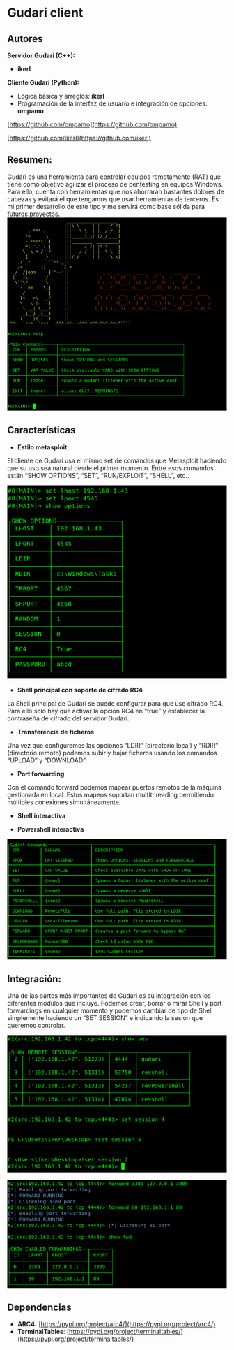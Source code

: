 # Gudari client

## Autores
**Servidor Gudari (C++):**
- **ikerl**

**Cliente Gudari (Python):**
-	Lógica básica y arreglos: **ikerl**
-	Programación de la interfaz de usuario e integración de opciones: **ompamo**

[https://github.com/ompamo](https://github.com/ompamo)

[https://github.com/ikerl](https://github.com/ikerl)

## Resumen:

Gudari es una herramienta para controlar equipos remotamente (RAT) que tiene como objetivo agilizar el proceso de pentesting en equipos Windows. Para ello, cuenta con herramientas que nos ahorrarán bastantes dolores de cabezas y evitará el que tengamos que usar herramientas de terceros. Es mi primer desarrollo de este tipo y me servirá como base sólida para futuros proyectos. 
![](https://raw.githubusercontent.com/ikerl/Gudari_client/master/src/welcome.png)

## Características

-	**Estilo metasploit:**

El cliente de Gudari usa el mismo set de comandos que Metasploit haciendo que su uso sea natural desde el primer momento. Entre esos comandos están “SHOW OPTIONS”, “SET”, “RUN/EXPLOIT”, “SHELL”, etc..

 
 ![](https://raw.githubusercontent.com/ikerl/Gudari_client/master/src/options.png)
 
-	**Shell principal con soporte de cifrado RC4**

La Shell principal de Gudari se puede configurar para que use cifrado RC4. Para ello solo hay que activar la opción RC4 en “true” y establecer la contraseña de cifrado del servidor Gudari.

-	**Transferencia de ficheros**

Una vez que configuremos las opciones “LDIR” (directorio local) y “RDIR” (directorio remoto) podemos subir y bajar ficheros usando los comandos “UPLOAD” y “DOWNLOAD”
-	**Port forwarding**

Con el comando forward podemos mapear puertos remotos de la máquina gestionada en local. Estos mapeos soportan multithreading permitiendo múltiples conexiones simultáneamente.

-	**Shell interactiva**

-	**Powershell interactiva**

 ![](https://raw.githubusercontent.com/ikerl/Gudari_client/master/src/help.png)

## Integración:

Una de las partes más importantes de Gudari es su integración con los diferentes módulos que incluye. Podemos crear, borrar o mirar Shell y port forwardings en cualquier momento y podemos cambiar de tipo de Shell simplemente haciendo un “SET SESSION” e indicando la sesión que queremos controlar.

![](https://raw.githubusercontent.com/ikerl/Gudari_client/master/src/sessions.png)

![](https://raw.githubusercontent.com/ikerl/Gudari_client/master/src/fwds.png)

## Dependencias

- **ARC4:** [https://pypi.org/project/arc4/](https://pypi.org/project/arc4/)
- **TerminalTables**: [https://pypi.org/project/terminaltables/](https://pypi.org/project/terminaltables/)
